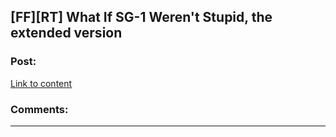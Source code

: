 ## [FF][RT] What If SG-1 Weren't Stupid, the extended version

### Post:

[Link to content]()

### Comments:

---

